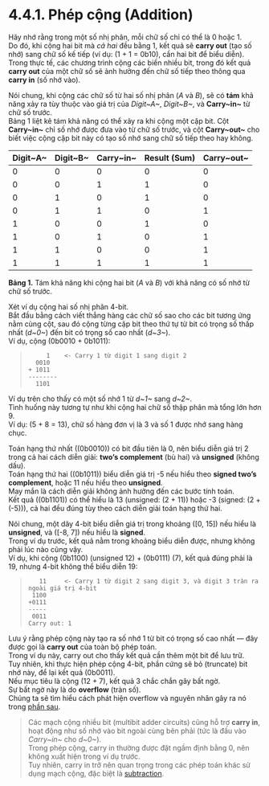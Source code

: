 # 4.4.1. Phép cộng (Addition)

Hãy nhớ rằng trong một số nhị phân, mỗi chữ số chỉ có thể là 0 hoặc 1.  
Do đó, khi cộng hai bit mà *cả hai* đều bằng 1, kết quả sẽ **carry out** (tạo số nhớ) sang chữ số kế tiếp (ví dụ: \(1 + 1 = 0b10\), cần hai bit để biểu diễn).  
Trong thực tế, các chương trình cộng các biến nhiều bit, trong đó kết quả **carry out** của một chữ số sẽ ảnh hưởng đến chữ số tiếp theo thông qua **carry in** (số nhớ vào).

Nói chung, khi cộng các chữ số từ hai số nhị phân (*A* và *B*), sẽ có **tám** khả năng xảy ra tùy thuộc vào giá trị của *Digit~A~*, *Digit~B~*, và **Carry~in~** từ chữ số trước.  
Bảng 1 liệt kê tám khả năng có thể xảy ra khi cộng một cặp bit. Cột **Carry~in~** chỉ số nhớ được đưa vào từ chữ số trước, và cột **Carry~out~** cho biết việc cộng cặp bit này có tạo số nhớ sang chữ số tiếp theo hay không.

| Digit~A~ | Digit~B~ | Carry~in~ | Result (Sum) | Carry~out~ |
|----------|----------|-----------|--------------|------------|
| 0        | 0        | 0         | 0            | 0          |
| 0        | 0        | 1         | 1            | 0          |
| 0        | 1        | 0         | 1            | 0          |
| 0        | 1        | 1         | 0            | 1          |
| 1        | 0        | 0         | 1            | 0          |
| 1        | 0        | 1         | 0            | 1          |
| 1        | 1        | 0         | 0            | 1          |
| 1        | 1        | 1         | 1            | 1          |

**Bảng 1.** Tám khả năng khi cộng hai bit (*A* và *B*) với khả năng có số nhớ từ chữ số trước.

Xét ví dụ cộng hai số nhị phân 4-bit.  
Bắt đầu bằng cách viết thẳng hàng các chữ số sao cho các bit tương ứng nằm cùng cột, sau đó cộng từng cặp bit theo thứ tự từ bit có trọng số thấp nhất (*d~0~*) đến bit có trọng số cao nhất (*d~3~*).  
Ví dụ, cộng \(0b0010 + 0b1011\):

> ```
>      1    <- Carry 1 từ digit 1 sang digit 2
>   0010
> + 1011
> --------
>   1101
> ```

Ví dụ trên cho thấy có một số nhớ 1 từ *d~1~* sang *d~2~*.  
Tình huống này tương tự như khi cộng hai chữ số thập phân mà tổng lớn hơn 9.  
Ví dụ: \(5 + 8 = 13\), chữ số hàng đơn vị là 3 và số 1 được nhớ sang hàng chục.

Toán hạng thứ nhất (\(0b0010\)) có bit đầu tiên là 0, nên biểu diễn giá trị 2 trong cả hai cách diễn giải: **two’s complement** (bù hai) và **unsigned** (không dấu).  
Toán hạng thứ hai (\(0b1011\)) biểu diễn giá trị -5 nếu hiểu theo **signed two’s complement**, hoặc 11 nếu hiểu theo **unsigned**.  
May mắn là cách diễn giải không ảnh hưởng đến các bước tính toán.  
Kết quả (\(0b1101\)) có thể hiểu là 13 (unsigned: \(2 + 11\)) hoặc -3 (signed: \(2 + (-5)\)), cả hai đều đúng tùy theo cách diễn giải toán hạng thứ hai.

Nói chung, một dãy 4-bit biểu diễn giá trị trong khoảng \([0, 15]\) nếu hiểu là **unsigned**, và \([-8, 7]\) nếu hiểu là **signed**.  
Trong ví dụ trước, kết quả nằm trong khoảng biểu diễn được, nhưng không phải lúc nào cũng vậy.  
Ví dụ, khi cộng \(0b1100\) (unsigned 12) + \(0b0111\) (7), kết quả đúng phải là 19, nhưng 4-bit không thể biểu diễn 19:

> ```
>    11     <- Carry 1 từ digit 2 sang digit 3, và digit 3 tràn ra ngoài giá trị 4-bit
>  1100
> +0111
> -----
>  0011
> Carry out: 1
> ```

Lưu ý rằng phép cộng này tạo ra số nhớ 1 từ bit có trọng số cao nhất — đây được gọi là **carry out** của toàn bộ phép toán.  
Trong ví dụ này, carry out cho thấy kết quả cần thêm một bit để lưu trữ.  
Tuy nhiên, khi thực hiện phép cộng 4-bit, phần cứng sẽ bỏ (truncate) bit nhớ này, để lại kết quả \(0b0011\).  
Nếu mục tiêu là cộng \(12 + 7\), kết quả 3 chắc chắn gây bất ngờ.  
Sự bất ngờ này là do **overflow** (tràn số).  
Chúng ta sẽ tìm hiểu cách phát hiện overflow và nguyên nhân gây ra nó trong [phần sau](overflow.html#_integer_overflow).

> Các mạch cộng nhiều bit (multibit adder circuits) cũng hỗ trợ **carry in**, hoạt động như số nhớ vào bit ngoài cùng bên phải (tức là đầu vào *Carry~in~* cho *d~0~*).  
> Trong phép cộng, carry in thường được đặt ngầm định bằng 0, nên không xuất hiện trong ví dụ trước.  
> Tuy nhiên, carry in trở nên quan trọng trong các phép toán khác sử dụng mạch cộng, đặc biệt là [subtraction](arithmetic_subtraction.html#_subtraction).